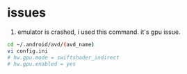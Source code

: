 # issues

1. emulator is crashed, i used this command. it's gpu issue.

```bash
cd ~/.android/avd/(avd_name)
vi config.ini
# hw.gpu.mode = swiftshader_indirect
# hw.gpu.enabled = yes
```
